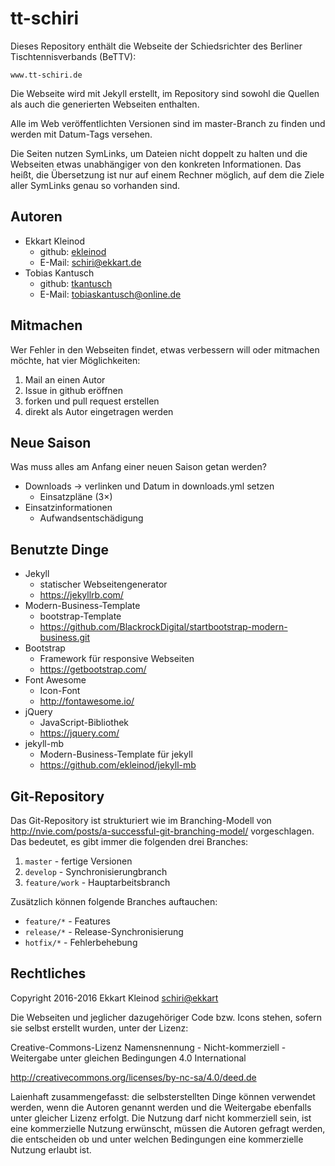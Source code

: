 # tt-schiri

Dieses Repository enthält die Webseite der Schiedsrichter des Berliner Tischtennisverbands (BeTTV):

	www.tt-schiri.de

Die Webseite wird mit Jekyll erstellt, im Repository sind sowohl die Quellen als auch die generierten Webseiten enthalten.

Alle im Web veröffentlichten Versionen sind im master-Branch zu finden und werden mit Datum-Tags versehen.

Die Seiten nutzen SymLinks, um Dateien nicht doppelt zu halten und die Webseiten etwas unabhängiger von den konkreten Informationen.
Das heißt, die Übersetzung ist nur auf einem Rechner möglich, auf dem die Ziele aller SymLinks genau so vorhanden sind.

## Autoren

- Ekkart Kleinod
	- github: [ekleinod](https://github.com/ekleinod)
	- E-Mail: <schiri@ekkart.de>
- Tobias Kantusch
	- github: [tkantusch](https://github.com/tkantusch)
	- E-Mail: <tobiaskantusch@online.de>

## Mitmachen

Wer Fehler in den Webseiten findet, etwas verbessern will oder mitmachen möchte, hat vier Möglichkeiten:

1. Mail an einen Autor
2. Issue in github eröffnen
3. forken und pull request erstellen
4. direkt als Autor eingetragen werden

## Neue Saison

Was muss alles am Anfang einer neuen Saison getan werden?

- Downloads → verlinken und Datum in downloads.yml setzen
	- Einsatzpläne (3×)
- Einsatzinformationen
	- Aufwandsentschädigung

## Benutzte Dinge

- Jekyll
	- statischer Webseitengenerator
	- <https://jekyllrb.com/>
- Modern-Business-Template
	- bootstrap-Template
	- <https://github.com/BlackrockDigital/startbootstrap-modern-business.git>
- Bootstrap
	- Framework für responsive Webseiten
	- <https://getbootstrap.com/>
- Font Awesome
	- Icon-Font
	- <http://fontawesome.io/>
- jQuery
	- JavaScript-Bibliothek
	- <https://jquery.com/>
- jekyll-mb
	- Modern-Business-Template für jekyll
	- <https://github.com/ekleinod/jekyll-mb>

## Git-Repository

Das Git-Repository ist strukturiert wie im Branching-Modell von http://nvie.com/posts/a-successful-git-branching-model/ vorgeschlagen.
Das bedeutet, es gibt immer die folgenden drei Branches:

1. `master` - fertige Versionen
2. `develop` - Synchronisierungbranch
3. `feature/work` - Hauptarbeitsbranch

Zusätzlich können folgende Branches auftauchen:

- `feature/*` - Features
- `release/*` - Release-Synchronisierung
- `hotfix/*` - Fehlerbehebung

## Rechtliches

Copyright 2016-2016 Ekkart Kleinod <schiri@ekkart>

Die Webseiten und jeglicher dazugehöriger Code bzw. Icons stehen, sofern sie selbst erstellt wurden, unter der Lizenz:

Creative-Commons-Lizenz Namensnennung - Nicht-kommerziell - Weitergabe unter gleichen Bedingungen 4.0 International

http://creativecommons.org/licenses/by-nc-sa/4.0/deed.de

Laienhaft zusammengefasst: die selbsterstellten Dinge können verwendet werden, wenn die Autoren genannt werden und die Weitergabe ebenfalls unter gleicher Lizenz erfolgt.
Die Nutzung darf nicht kommerziell sein, ist eine kommerzielle Nutzung erwünscht, müssen die Autoren gefragt werden, die entscheiden ob und unter welchen Bedingungen eine kommerzielle Nutzung erlaubt ist.
